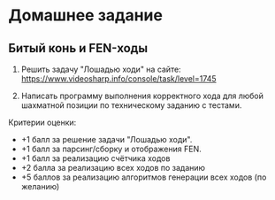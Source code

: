 # Домашнее задание
## Битый конь и FEN-ходы

1. Решить задачу "Лошадью ходи" на сайте:
https://www.videosharp.info/console/task/level=1745

2. Написать программу выполнения корректного хода
для любой шахматной позиции по техническому заданию с тестами.

Критерии оценки:
* +1 балл за решение задачи "Лошадью ходи".
* +1 балл за парсинг/сборку и отображения FEN.
* +1 балл за реализацию счётчика ходов
* +2 балла за реализацию всех ходов по заданию
* +5 баллов за реализацию алгоритмов генерации всех ходов (по желанию)

